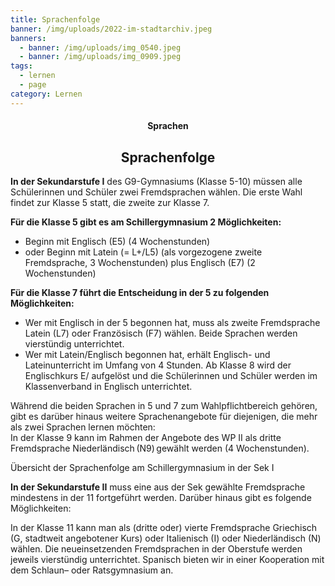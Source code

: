 ```yaml
---
title: Sprachenfolge
banner: /img/uploads/2022-im-stadtarchiv.jpeg
banners:
  - banner: /img/uploads/img_0540.jpeg
  - banner: /img/uploads/img_0909.jpeg
tags:
  - lernen
  - page
category: Lernen
---
```

<center><div class="title"><h4>Sprachen</h4><h2>Sprachenfolge </h2></div></center>



**In der Sekundarstufe I** des G9-Gymnasiums (Klasse 5-10) müssen alle Schülerinnen und Schüler zwei Fremdsprachen wählen. Die erste Wahl findet zur Klasse 5 statt, die zweite zur Klasse 7.  



**Für die Klasse 5 gibt es am Schillergymnasium 2 Möglichkeiten:** 

* Beginn mit Englisch (E5) (4 Wochenstunden)  
* oder Beginn mit Latein (= L+/L5) (als vorgezogene zweite Fremdsprache, 3 Wochenstunden) plus Englisch (E7) (2 Wochenstunden) 

**Für die Klasse 7 führt die Entscheidung in der 5 zu folgenden Möglichkeiten:** 

* Wer mit Englisch in der 5 begonnen hat, muss als zweite Fremdsprache Latein (L7) oder Französisch (F7) wählen. Beide Sprachen werden vierstündig unterrichtet. 
* Wer mit Latein/Englisch begonnen hat, erhält Englisch- und Lateinunterricht im Umfang von 4 Stunden. Ab Klasse 8 wird der Englischkurs E/ aufgelöst und die Schülerinnen und Schüler werden im Klassenverband in Englisch unterrichtet. 

Während die beiden Sprachen in 5 und 7 zum Wahlpflichtbereich gehören, gibt es darüber hinaus weitere Sprachenangebote für diejenigen, die mehr als zwei Sprachen lernen möchten: \
In der Klasse 9 kann im Rahmen der Angebote des WP II als dritte Fremdsprache Niederländisch (N9) gewählt werden (4 Wochenstunden). 



Übersicht der Sprachenfolge am Schillergymnasium in der Sek I 



**In der Sekundarstufe II** muss eine aus der Sek gewählte Fremdsprache mindestens in der 11 fortgeführt werden. Darüber hinaus gibt es folgende Möglichkeiten: 

In der Klasse 11 kann man als (dritte oder) vierte Fremdsprache Griechisch (G, stadtweit angebotener Kurs) oder Italienisch (I) oder Niederländisch (N) wählen. Die neueinsetzenden Fremdsprachen in der Oberstufe werden jeweils vierstündig unterrichtet. Spanisch bieten wir in einer Kooperation mit dem Schlaun– oder Ratsgymnasium an.